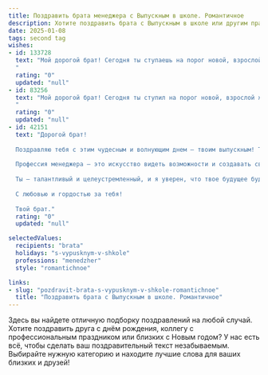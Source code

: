 ```yaml
---
title: Поздравить брата менеджера с Выпускным в школе. Романтичное
description: Хотите поздравить брата с Выпускным в школе или другим праздником? Наш ИИ создаст незабываемое поздравление, а вы обязательно выделитесь среди других.  
date: 2025-01-08
tags: second tag
wishes:
- id: 133728
  text: "Мой дорогой брат! Сегодня ты ступаешь на порог новой, взрослой жизни, оставляя позади школьные годы, полные ярких моментов и незабываемых воспоминаний.  Твой путь выбран –  путь менеджера,  и я знаю, что ты добьешься невероятных высот, ведь в тебе столько целеустремленности,  таланта и обаяния.  Пусть твоя жизнь будет наполнена успехами,  любовью и счастьем, как чудесный роман,  героем которого являешься ты.  Поздравляю тебя с окончанием школы и желаю тебе самого светлого будущего!  Ты – гордость нашей семьи!
  "
  rating: "0"
  updated: "null"
- id: 83256
  text: "Мой дорогой брат! Сегодня ты ступил на порог новой, взрослой жизни, оставив позади школьные годы, полные ярких воспоминаний и первых, трепетных чувств.  Выпускной – это не просто конец пути, а начало удивительного путешествия, и я так рад, что ты выбрал путь менеджера – путь к  успеху,  к реализации твоих талантов и амбиций, к строительству собственного, прекрасного мира. Пусть твоя жизнь, как  идеально подобранный костюм, будет сиять элегантностью и безупречностью,  а каждый твой шаг будет  уверенным и наполнен  счастьем.  Я всегда буду рядом,  чтобы поддержать тебя в любой момент. С днём твоей победы, мой любимый брат!
  "
  rating: "0"
  updated: "null"
- id: 42151
  text: "Дорогой брат!
  
  Поздравляю тебя с этим чудесным и волнующим днем — твоим выпускным! Ты достиг замечательной вехи на своем пути, и я горжусь каждым твоим шагом к мечте. Ты стал на шаг ближе к своей цели, и впереди тебя ждут новые горизонты.
  
  Профессия менеджера — это искусство видеть возможности и создавать связи, и я верю, что именно ты сможешь подарить этим качествам свою уникальную искру. Пусть каждый новый опыт приносит тебе радость, а общение с людьми вдохновляет на великое.
  
  Ты — талантливый и целеустремленный, и я уверен, что твое будущее будет светлым и насыщенным. Не бойся мечтать и идти вперед, открывая для себя новые горизонты!
  
  С любовью и гордостью за тебя!
  
  Твой брат."
  rating: "0"
  updated: "null"

selectedValues:
  recipients: "brata"
  holidays: "s-vypusknym-v-shkole"
  professions: "menedzher"
  style: "romantichnoe"

links:
- slug: "pozdravit-brata-s-vypusknym-v-shkole-romantichnoe"
  title: "Поздравить брата с Выпускным в школе. Романтичное"
---
```


Здесь вы найдете отличную подборку поздравлений на любой случай.
Хотите поздравить друга с днём рождения, коллегу с профессиональным праздником или близких с Новым годом? У нас есть всё, чтобы сделать ваш поздравительный текст незабываемым. Выбирайте нужную категорию и находите лучшие слова для ваших близких и друзей!
